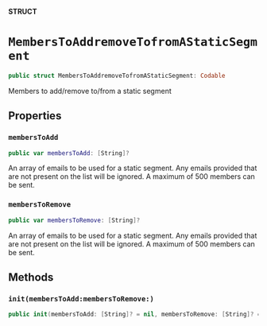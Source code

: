 **STRUCT**

# `MembersToAddremoveTofromAStaticSegment`

```swift
public struct MembersToAddremoveTofromAStaticSegment: Codable
```

Members to add/remove to/from a static segment

## Properties
### `membersToAdd`

```swift
public var membersToAdd: [String]?
```

An array of emails to be used for a static segment. Any emails provided that are not present on the list will be ignored. A maximum of 500 members can be sent.

### `membersToRemove`

```swift
public var membersToRemove: [String]?
```

An array of emails to be used for a static segment. Any emails provided that are not present on the list will be ignored. A maximum of 500 members can be sent.

## Methods
### `init(membersToAdd:membersToRemove:)`

```swift
public init(membersToAdd: [String]? = nil, membersToRemove: [String]? = nil)
```
